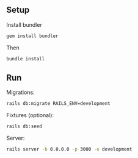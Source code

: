 ## Setup

Install bundler
```bash
gem install bundler
```

Then
```bash
bundle install
```

## Run

Migrations:
```bash
rails db:migrate RAILS_ENV=development
```

Fixtures (optional):
```bash
rails db:seed
```

Server:
```bash
rails server -b 0.0.0.0 -p 3000 -e development
```